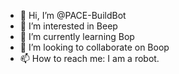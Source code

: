 - 👋 Hi, I’m @PACE-BuildBot
- 👀 I’m interested in Beep
- 🌱 I’m currently learning Bop
- 💞️ I’m looking to collaborate on Boop
- 📫 How to reach me: I am a robot.

<!---
PACE-BuildBot/PACE-BuildBot is a ✨ special ✨ repository because its `README.md` (this file) appears on your GitHub profile.
You can click the Preview link to take a look at your changes.
--->

